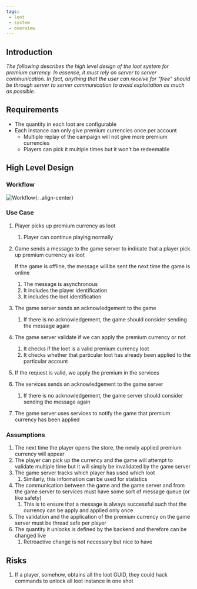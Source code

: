 ```yaml
---
tags:
 - loot
 - system
 - overview
---
```


## Introduction

*The following describes the high level design of the loot system for premium currency. In essence, it must rely on server to server communication. In fact, anything that the user can receive for "free" should be through server to server communication to avoid exploitation as much as possible.*

## Requirements

- The quantity in each loot are configurable
- Each instance can only give premium currencies once per account
  - Multiple replay of the campaign will not give more premium currencies
  - Players can pick it multiple times but it won't be redeemable

## High Level Design

### Workflow

![Workflow]({{site.url}}/resources/2017-08-22-Loot-System-Analysis-with-Game-Server/Images/Workflow.png "Workflow"){: .align-center}

### Use Case

1. Player picks up premium currency as loot

   1. Player can continue playing normally

2. Game sends a message to the game server to indicate that a player pick up premium currency as loot

   If the game is offline, the message will be sent the next time the game is online

   1. The message is asynchronous
   2. It includes the player identification
   3. It includes the loot identification

3. The game server sends an acknowledgement to the game

   1. If there is no acknowledgement, the game should consider sending the message again

4. The game server validate if we can apply the premium currency or not

   1. It checks if the loot is a valid premium currency loot
   2. It checks whether that particular loot has already been applied to the particular account

5. If the request is valid, we apply the premium in the services

6. The services sends an acknowledgement to the game server

   1. If there is no acknowledgement, the game server should consider sending the message again

7. The game server uses services to notify the game that premium currency has been applied

### Assumptions

1. The next time the player opens the store, the newly applied premium currency will appear
2. The player can pick up the currency and the game will attempt to validate multiple time but it will simply be invalidated by the game server
3. The game server tracks which player has used which loot
   1. Similarly, this information can be used for statistics
4. The communication between the game and the game server and from the game server to services must have some sort of message queue (or like safety)
   1. This is to ensure that a message is always successful such that the currency can be apply and applied only once
5. The validation and the application of the premium currency on the game server must be thread safe per player
6. The quantity it unlocks is defined by the backend and therefore can be changed live
   1. Retroactive change is not necessary but nice to have

## Risks

1. If a player, somehow, obtains all the loot GUID, they could hack commands to unlock all loot instance in one shot